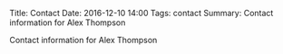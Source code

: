 Title: Contact
Date: 2016-12-10 14:00
Tags: contact
Summary: Contact information for Alex Thompson

Contact information for Alex Thompson